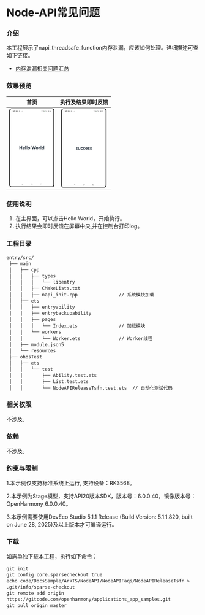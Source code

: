 # Node-API常见问题

### 介绍

本工程展示了napi_threadsafe_function内存泄漏，应该如何处理。详细描述可查如下链接。

- [内存泄漏相关问题汇总](https://gitcode.com/openharmony/docs/blob/master/zh-cn/application-dev/napi/napi-faq-about-memory-leak.md)

### 效果预览

|                              首页                               |                               执行及结果即时反馈                               |
| :-------------------------------------------------------------: |:---------------------------------------------------------------------:|
| <img src="./screenshots/NodeAPIReleaseTsfn_1.png" style="zoom:33%;" width="360;" /> | <img src="./screenshots/NodeAPIReleaseTsfn_2.png" style="zoom:33%;" width="360;" /> |

### 使用说明

1. 在主界面，可以点击Hello World，开始执行。
2. 执行结果会即时反馈在屏幕中央,并在控制台打印log。

### 工程目录

```
entry/src/
 ├── main
 │   ├── cpp
 │   │   ├── types
 │   │   │   └── libentry
 │   │   ├── CMakeLists.txt
 │   │   ├── napi_init.cpp               // 系统模块加载
 │   ├── ets
 │   │   ├── entryability
 │   │   ├── entrybackupability
 │   │   ├── pages
 │   │   │   └── Index.ets               // 加载模块
 │   │   └── workers
 │   │       └── Worker.ets              // Worker线程
 │   ├── module.json5
 │   └── resources
 ├── ohosTest
 │   ├── ets
 │   │   └── test
 │   │       ├── Ability.test.ets
 │   │       ├── List.test.ets
 │   │       └── NodeAPIReleaseTsfn.test.ets  // 自动化测试代码
```

### 相关权限

不涉及。

### 依赖

不涉及。

### 约束与限制

1.本示例仅支持标准系统上运行, 支持设备：RK3568。

2.本示例为Stage模型，支持API20版本SDK，版本号：6.0.0.40，镜像版本号：OpenHarmony_6.0.0.40。

3.本示例需要使用DevEco Studio 5.1.1 Release (Build Version: 5.1.1.820, built on June 28, 2025)及以上版本才可编译运行。

### 下载

如需单独下载本工程，执行如下命令：

```
git init
git config core.sparsecheckout true
echo code/DocsSample/ArkTS/NodeAPI/NodeAPIFaqs/NodeAPIReleaseTsfn > .git/info/sparse-checkout
git remote add origin https://gitcode.com/openharmony/applications_app_samples.git
git pull origin master
```